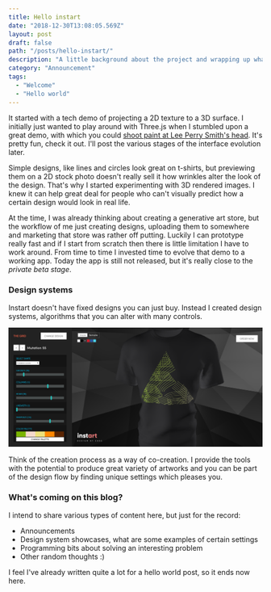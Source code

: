 ```yaml
---
title: Hello instart
date: "2018-12-30T13:08:05.569Z"
layout: post
draft: false
path: "/posts/hello-instart/"
description: "A little background about the project and wrapping up what to expect on this blog."
category: "Announcement"
tags:
  - "Welcome"
  - "Hello world"
---
```


It started with a tech demo of projecting a 2D texture to a 3D surface. I initially just wanted to play around with Three.js when I stumbled upon a great demo, with which you could <a href="https://threejs.org/examples/?q=decal#webgl_decals"> shoot paint at Lee Perry Smith's head</a>. It's pretty fun, check it out. I'll post the various stages of the interface evolution later.

Simple designs, like lines and circles look great on t-shirts, but previewing them on a 2D stock photo doesn't really sell it how wrinkles alter the look of the design. That's why I started experimenting with 3D rendered images. I knew it can help great deal for people who can't visually predict how a certain design would look in real life.

At the time, I was already thinking about creating a generative art store, but the workflow of me just creating designs, uploading them to somewhere and marketing that store was rather off putting. Luckily I can prototype really fast and if I start from scratch then there is little limitation I have to work around. From time to time I invested time to evolve that demo to a working app. Today the app is still not released, but it's really close to the *private beta stage*.

### Design systems

Instart doesn't have fixed designs you can just buy. Instead I created design systems, algorithms that you can alter with many controls.

<img src="./screenshot.png">

Think of the creation process as a way of co-creation. I provide the tools with the potential to produce great variety of artworks and you can be part of the design flow by finding unique settings which pleases you.

### What's coming on this blog?

I intend to share various types of content here, but just for the record:

- Announcements
- Design system showcases, what are some examples of certain settings
- Programming bits about solving an interesting problem
- Other random thoughts :)

I feel I've already written quite a lot for a hello world post, so it ends now here.
